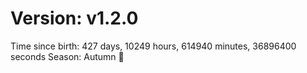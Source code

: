 # Version: v1.2.0
Time since birth: 427 days, 10249 hours, 614940 minutes, 36896400 seconds
Season: Autumn 🍁
